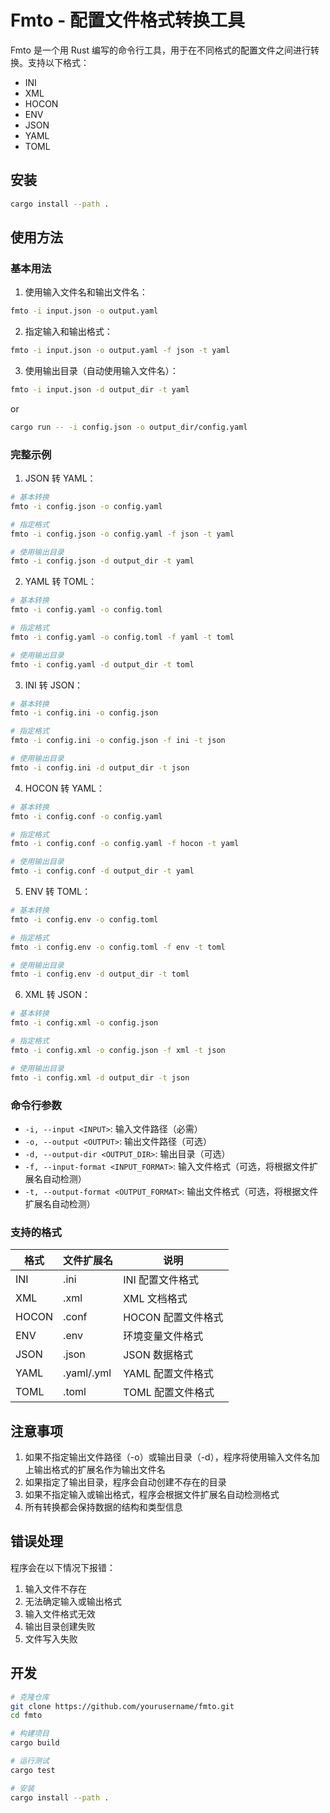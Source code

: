 # Fmto - 配置文件格式转换工具

Fmto 是一个用 Rust 编写的命令行工具，用于在不同格式的配置文件之间进行转换。支持以下格式：

- INI
- XML
- HOCON
- ENV
- JSON
- YAML
- TOML

## 安装

```bash
cargo install --path .
```

## 使用方法

### 基本用法

1. 使用输入文件名和输出文件名：
```bash
fmto -i input.json -o output.yaml
```

2. 指定输入和输出格式：
```bash
fmto -i input.json -o output.yaml -f json -t yaml
```

3. 使用输出目录（自动使用输入文件名）：
```bash
fmto -i input.json -d output_dir -t yaml
```
or
```bash
cargo run -- -i config.json -o output_dir/config.yaml
```

### 完整示例

1. JSON 转 YAML：
```bash
# 基本转换
fmto -i config.json -o config.yaml

# 指定格式
fmto -i config.json -o config.yaml -f json -t yaml

# 使用输出目录
fmto -i config.json -d output_dir -t yaml
```

2. YAML 转 TOML：
```bash
# 基本转换
fmto -i config.yaml -o config.toml

# 指定格式
fmto -i config.yaml -o config.toml -f yaml -t toml

# 使用输出目录
fmto -i config.yaml -d output_dir -t toml
```

3. INI 转 JSON：
```bash
# 基本转换
fmto -i config.ini -o config.json

# 指定格式
fmto -i config.ini -o config.json -f ini -t json

# 使用输出目录
fmto -i config.ini -d output_dir -t json
```

4. HOCON 转 YAML：
```bash
# 基本转换
fmto -i config.conf -o config.yaml

# 指定格式
fmto -i config.conf -o config.yaml -f hocon -t yaml

# 使用输出目录
fmto -i config.conf -d output_dir -t yaml
```

5. ENV 转 TOML：
```bash
# 基本转换
fmto -i config.env -o config.toml

# 指定格式
fmto -i config.env -o config.toml -f env -t toml

# 使用输出目录
fmto -i config.env -d output_dir -t toml
```

6. XML 转 JSON：
```bash
# 基本转换
fmto -i config.xml -o config.json

# 指定格式
fmto -i config.xml -o config.json -f xml -t json

# 使用输出目录
fmto -i config.xml -d output_dir -t json
```

### 命令行参数

- `-i, --input <INPUT>`: 输入文件路径（必需）
- `-o, --output <OUTPUT>`: 输出文件路径（可选）
- `-d, --output-dir <OUTPUT_DIR>`: 输出目录（可选）
- `-f, --input-format <INPUT_FORMAT>`: 输入文件格式（可选，将根据文件扩展名自动检测）
- `-t, --output-format <OUTPUT_FORMAT>`: 输出文件格式（可选，将根据文件扩展名自动检测）

### 支持的格式

| 格式 | 文件扩展名 | 说明 |
|------|------------|------|
| INI  | .ini       | INI 配置文件格式 |
| XML  | .xml       | XML 文档格式 |
| HOCON| .conf      | HOCON 配置文件格式 |
| ENV  | .env       | 环境变量文件格式 |
| JSON | .json      | JSON 数据格式 |
| YAML | .yaml/.yml | YAML 配置文件格式 |
| TOML | .toml      | TOML 配置文件格式 |

## 注意事项

1. 如果不指定输出文件路径（-o）或输出目录（-d），程序将使用输入文件名加上输出格式的扩展名作为输出文件名
2. 如果指定了输出目录，程序会自动创建不存在的目录
3. 如果不指定输入或输出格式，程序会根据文件扩展名自动检测格式
4. 所有转换都会保持数据的结构和类型信息

## 错误处理

程序会在以下情况下报错：

1. 输入文件不存在
2. 无法确定输入或输出格式
3. 输入文件格式无效
4. 输出目录创建失败
5. 文件写入失败

## 开发

```bash
# 克隆仓库
git clone https://github.com/yourusername/fmto.git
cd fmto

# 构建项目
cargo build

# 运行测试
cargo test

# 安装
cargo install --path .
```